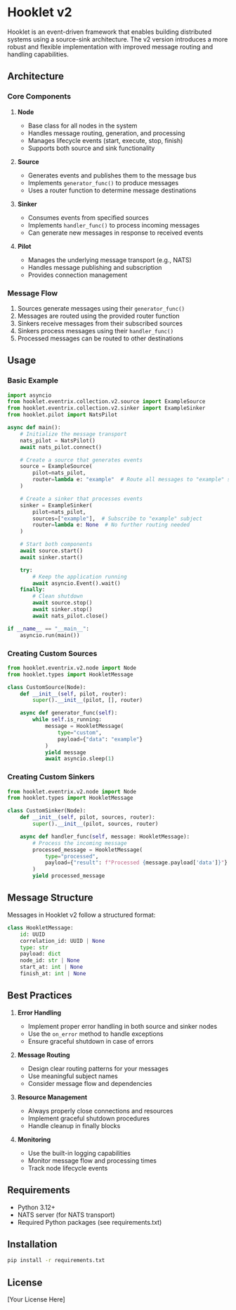 # Hooklet v2

Hooklet is an event-driven framework that enables building distributed systems using a source-sink architecture. The v2 version introduces a more robust and flexible implementation with improved message routing and handling capabilities.

## Architecture

### Core Components

1. **Node**
   - Base class for all nodes in the system
   - Handles message routing, generation, and processing
   - Manages lifecycle events (start, execute, stop, finish)
   - Supports both source and sink functionality

2. **Source**
   - Generates events and publishes them to the message bus
   - Implements `generator_func()` to produce messages
   - Uses a router function to determine message destinations

3. **Sinker**
   - Consumes events from specified sources
   - Implements `handler_func()` to process incoming messages
   - Can generate new messages in response to received events

4. **Pilot**
   - Manages the underlying message transport (e.g., NATS)
   - Handles message publishing and subscription
   - Provides connection management

### Message Flow

1. Sources generate messages using their `generator_func()`
2. Messages are routed using the provided router function
3. Sinkers receive messages from their subscribed sources
4. Sinkers process messages using their `handler_func()`
5. Processed messages can be routed to other destinations

## Usage

### Basic Example

```python
import asyncio
from hooklet.eventrix.collection.v2.source import ExampleSource
from hooklet.eventrix.collection.v2.sinker import ExampleSinker
from hooklet.pilot import NatsPilot

async def main():
    # Initialize the message transport
    nats_pilot = NatsPilot()
    await nats_pilot.connect()

    # Create a source that generates events
    source = ExampleSource(
        pilot=nats_pilot,
        router=lambda e: "example"  # Route all messages to "example" subject
    )

    # Create a sinker that processes events
    sinker = ExampleSinker(
        pilot=nats_pilot,
        sources=["example"],  # Subscribe to "example" subject
        router=lambda e: None  # No further routing needed
    )

    # Start both components
    await source.start()
    await sinker.start()

    try:
        # Keep the application running
        await asyncio.Event().wait()
    finally:
        # Clean shutdown
        await source.stop()
        await sinker.stop()
        await nats_pilot.close()

if __name__ == "__main__":
    asyncio.run(main())
```

### Creating Custom Sources

```python
from hooklet.eventrix.v2.node import Node
from hooklet.types import HookletMessage

class CustomSource(Node):
    def __init__(self, pilot, router):
        super().__init__(pilot, [], router)

    async def generator_func(self):
        while self.is_running:
            message = HookletMessage(
                type="custom",
                payload={"data": "example"}
            )
            yield message
            await asyncio.sleep(1)
```

### Creating Custom Sinkers

```python
from hooklet.eventrix.v2.node import Node
from hooklet.types import HookletMessage

class CustomSinker(Node):
    def __init__(self, pilot, sources, router):
        super().__init__(pilot, sources, router)

    async def handler_func(self, message: HookletMessage):
        # Process the incoming message
        processed_message = HookletMessage(
            type="processed",
            payload={"result": f"Processed {message.payload['data']}"}
        )
        yield processed_message
```

## Message Structure

Messages in Hooklet v2 follow a structured format:

```python
class HookletMessage:
    id: UUID
    correlation_id: UUID | None
    type: str
    payload: dict
    node_id: str | None
    start_at: int | None
    finish_at: int | None
```

## Best Practices

1. **Error Handling**
   - Implement proper error handling in both source and sinker nodes
   - Use the `on_error` method to handle exceptions
   - Ensure graceful shutdown in case of errors

2. **Message Routing**
   - Design clear routing patterns for your messages
   - Use meaningful subject names
   - Consider message flow and dependencies

3. **Resource Management**
   - Always properly close connections and resources
   - Implement graceful shutdown procedures
   - Handle cleanup in finally blocks

4. **Monitoring**
   - Use the built-in logging capabilities
   - Monitor message flow and processing times
   - Track node lifecycle events

## Requirements

- Python 3.12+
- NATS server (for NATS transport)
- Required Python packages (see requirements.txt)

## Installation

```bash
pip install -r requirements.txt
```

## License

[Your License Here]
